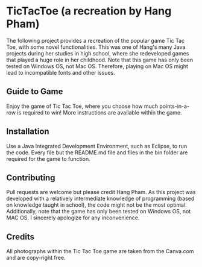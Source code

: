 # TicTacToe (a recreation by Hang Pham)
The following project provides a recreation of the popular game Tic Tac Toe, with some novel functionalities. This was one of Hang's many Java projects during her studies in high school, where she redeveloped games that played a huge role in her childhood. Note that this game has only been tested on Windows OS, not Mac OS. Therefore, playing on Mac OS might lead to incompatible fonts and other issues.

## Guide to Game 
Enjoy the game of Tic Tac Toe, where you choose how much points-in-a-row is required to win! More instructions are available within the game.

## Installation
Use a Java Integrated Development Environment, such as Eclipse, to run the code. Every file but the README.md file and files in the bin folder are required for the game to function. 


## Contributing
Pull requests are welcome but please credit Hang Pham. As this project was developed with a relatively intermediate knowledge of programming (based on knowledge taught in school), the code might not be the most optimal. Additionally, note that the game has only been tested on Windows OS, not MAC OS. I sincerely apologize for any inconvenience.


## Credits 
All photographs within the Tic Tac Toe game are taken from the Canva.com and are copy-right free. 
